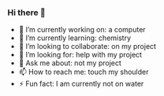 ### Hi there 👋

- 🔭 I’m currently working on: a computer
- 🌱 I’m currently learning: chemistry
- 👯 I’m looking to collaborate: on my project
- 🤔 I’m looking for: help with my project
- 💬 Ask me about: not my project
- 📫 How to reach me: touch my shoulder
- ⚡ Fun fact: I am currently not on water

<!--
**abongini/abongini** is a ✨ _special_ ✨ repository because its `README.md` (this file) appears on your GitHub profile.

Here are some ideas to get you started:

- 🔭 I’m currently working on: a computer
- 🌱 I’m currently learning: chemistry
- 👯 I’m looking to collaborate: on my project
- 🤔 I’m looking for: help with my project
- 💬 Ask me about: not my project
- 📫 How to reach me: touch my shoulder
- ⚡ Fun fact: I am currently not on water
-->
